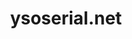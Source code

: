 ---
title: "ysoserial.net"
description: "A proof-of-concept tool for generating payloads that exploit unsafe .NET object deserialization, enabling remote code execution on vulnerable applications."
platforms: ["windows"]
categories: ["Web"]
tags: ["deserialization",".net-deserialization", "payload-generator", "rce", "serialization-attacks", "security-testing", "gadget-chains"]
url: "https://github.com/pwntester/ysoserial.net"
documentation: "https://github.com/pwntester/ysoserial.net/blob/master/README.md"
---